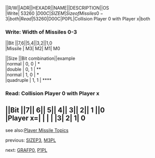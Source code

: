 ||R/W||ADR||HEXADR||NAME||DESCRIPTION||OS  
|Write| 53260 |$D00C|SIZEM|Size of Missiles 0-3|both  
|Read| 53260 |$D00C|P0PL|Collision Player 0 with Player x|both  
  
### Write: Width of Missiles 0-3  
||Bit ||7,6||5,4||3,2||1,0  
|Missile | M3| M2| M1| M0  
  
||Size ||Bit combination||example  
|normal | 0, 0 | *  
|double | 0, 1 | **  
|normal | 1, 0 | *  
|quadruple | 1, 1 | ****  
  
### Read: Collision Player 0 with Player x  
  
||Bit ||7|| 6|| 5|| 4|| 3|| 2|| 1 ||0  
|Player x=| | | |  |3| 2| 1| 0  
---
see also:[Player Missile Topics](../Pm_topics/index.md)  
  
previous: [SIZEP3](../SIZEP3/index.md), [M3PL](../SIZEP3/index.md)  
  
next: [GRAFP0](../GRAFP0/index.md), [P1PL](../GRAFP0/index.md)  
